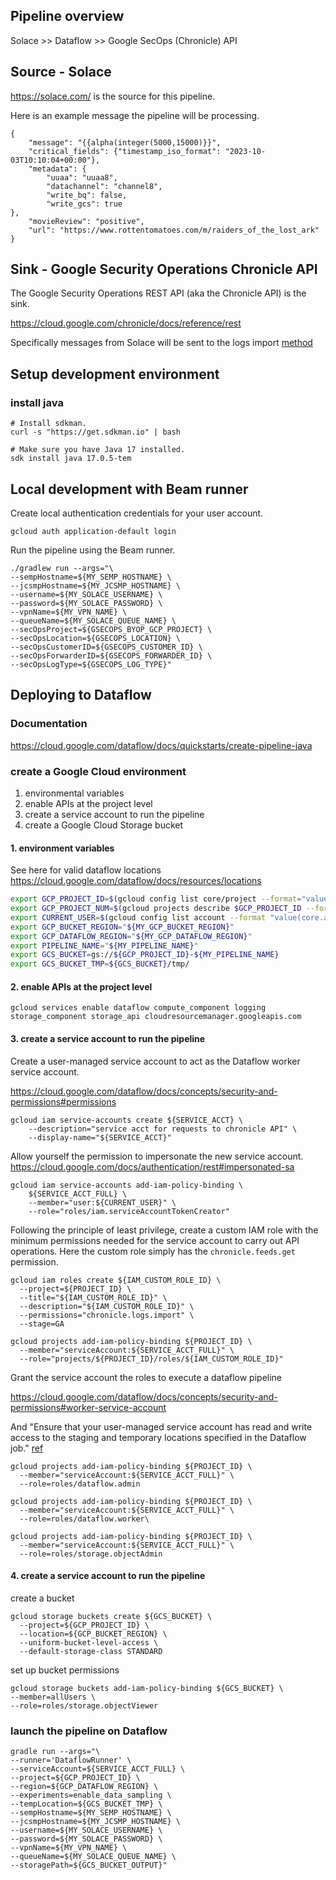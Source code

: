 ## Pipeline overview

Solace >> Dataflow >> Google SecOps (Chronicle) API

## Source - Solace

https://solace.com/ is the source for this pipeline. 

Here is an example message the pipeline will be processing.

```shell
{
    "message": "{{alpha(integer(5000,15000)}}",
    "critical_fields": {"timestamp_iso_format": "2023-10-03T10:10:04+00:00"},
    "metadata": {
        "uuaa": "uuaa8",
        "datachannel": "channel8",
        "write_bq": false,
        "write_gcs": true
},
    "movieReview": "positive",
    "url": "https://www.rottentomatoes.com/m/raiders_of_the_lost_ark"
}
```

## Sink - Google Security Operations Chronicle API

The Google Security Operations REST API (aka the Chronicle API) is the sink.

https://cloud.google.com/chronicle/docs/reference/rest

Specifically messages from Solace will be sent to the logs import [method](https://cloud.google.com/chronicle/docs/reference/rest/v1alpha/projects.locations.instances.logTypes.logs/import)


## Setup development environment

### install java

```shell
# Install sdkman.
curl -s "https://get.sdkman.io" | bash

# Make sure you have Java 17 installed.
sdk install java 17.0.5-tem
```

## Local development with Beam runner

Create local authentication credentials for your user account.

```shell
gcloud auth application-default login
```

Run the pipeline using the Beam runner.

```shell
./gradlew run --args="\
--sempHostname=${MY_SEMP_HOSTNAME} \
--jcsmpHostname=${MY_JCSMP_HOSTNAME} \
--username=${MY_SOLACE_USERNAME} \
--password=${MY_SOLACE_PASSWORD} \
--vpnName=${MY_VPN_NAME} \
--queueName=${MY_SOLACE_QUEUE_NAME} \
--secOpsProject=${GSECOPS_BYOP_GCP_PROJECT} \
--secOpsLocation=${GSECOPS_LOCATION} \
--secOpsCustomerID=${GSECOPS_CUSTOMER_ID} \
--secOpsForwarderID=${GSECOPS_FORWARDER_ID} \
--secOpsLogType=${GSECOPS_LOG_TYPE}"
```

## Deploying to Dataflow

### Documentation

https://cloud.google.com/dataflow/docs/quickstarts/create-pipeline-java

### create a Google Cloud environment

1. environmental variables
2. enable APIs at the project level
3. create a service account to run the pipeline
4. create a Google Cloud Storage bucket

#### 1. environment variables

See here for valid dataflow locations
https://cloud.google.com/dataflow/docs/resources/locations

```sh
export GCP_PROJECT_ID=$(gcloud config list core/project --format="value(core.project)")
export GCP_PROJECT_NUM=$(gcloud projects describe $GCP_PROJECT_ID --format="value(projectNumber)")
export CURRENT_USER=$(gcloud config list account --format "value(core.account)")
export GCP_BUCKET_REGION="${MY_GCP_BUCKET_REGION}"
export GCP_DATAFLOW_REGION="${MY_GCP_DATAFLOW_REGION}"
export PIPELINE_NAME="${MY_PIPELINE_NAME}"
export GCS_BUCKET=gs://${GCP_PROJECT_ID}-${MY_PIPELINE_NAME}
export GCS_BUCKET_TMP=${GCS_BUCKET}/tmp/
```

#### 2. enable APIs at the project level
```shell
gcloud services enable dataflow compute_component logging storage_component storage_api cloudresourcemanager.googleapis.com
```

#### 3. create a service account to run the pipeline

Create a user-managed service account to act as the Dataflow worker service account.

https://cloud.google.com/dataflow/docs/concepts/security-and-permissions#permissions

```shell
gcloud iam service-accounts create ${SERVICE_ACCT} \
    --description="service acct for requests to chronicle API" \
    --display-name="${SERVICE_ACCT}"
```

Allow yourself the permission to impersonate the new service account.
https://cloud.google.com/docs/authentication/rest#impersonated-sa

```shell
gcloud iam service-accounts add-iam-policy-binding \
    ${SERVICE_ACCT_FULL} \
    --member="user:${CURRENT_USER}" \
    --role="roles/iam.serviceAccountTokenCreator"
```

Following the principle of least privilege, create a custom IAM role with the
minimum permissions needed for the service account to carry out API operations.
Here the custom role simply has the ```chronicle.feeds.get``` permission.


```shell
gcloud iam roles create ${IAM_CUSTOM_ROLE_ID} \
  --project=${PROJECT_ID} \
  --title="${IAM_CUSTOM_ROLE_ID}" \
  --description="${IAM_CUSTOM_ROLE_ID}" \
  --permissions="chronicle.logs.import" \
  --stage=GA
```

```shell
gcloud projects add-iam-policy-binding ${PROJECT_ID} \
  --member="serviceAccount:${SERVICE_ACCT_FULL}" \
  --role="projects/${PROJECT_ID}/roles/${IAM_CUSTOM_ROLE_ID}"
```

Grant the service account the roles to execute a dataflow pipeline 

https://cloud.google.com/dataflow/docs/concepts/security-and-permissions#worker-service-account

And "Ensure that your user-managed service account has read and write access 
to the staging and temporary locations specified in the Dataflow job." [ref](https://cloud.google.com/dataflow/docs/concepts/security-and-permissions#user-managed)

```shell
gcloud projects add-iam-policy-binding ${PROJECT_ID} \ 
  --member="serviceAccount:${SERVICE_ACCT_FULL}" \
  --role=roles/dataflow.admin

gcloud projects add-iam-policy-binding ${PROJECT_ID} \ 
  --member="serviceAccount:${SERVICE_ACCT_FULL}" \
  --role=roles/dataflow.worker\
  
gcloud projects add-iam-policy-binding ${PROJECT_ID} \ 
  --member="serviceAccount:${SERVICE_ACCT_FULL}" \
  --role=roles/storage.objectAdmin
```

#### 4. create a service account to run the pipeline

create a bucket
```shell
gcloud storage buckets create ${GCS_BUCKET} \
  --project=${GCP_PROJECT_ID} \
  --location=${GCP_BUCKET_REGION} \
  --uniform-bucket-level-access \
  --default-storage-class STANDARD
```

set up bucket permissions
```shell
gcloud storage buckets add-iam-policy-binding ${GCS_BUCKET} \
--member=allUsers \
--role=roles/storage.objectViewer
```

### launch the pipeline on Dataflow

```shell
gradle run --args="\
--runner='DataflowRunner' \
--serviceAccount=${SERVICE_ACCT_FULL} \
--project=${GCP_PROJECT_ID} \
--region=${GCP_DATAFLOW_REGION} \
--experiments=enable_data_sampling \
--tempLocation=${GCS_BUCKET_TMP} \
--sempHostname=${MY_SEMP_HOSTNAME} \
--jcsmpHostname=${MY_JCSMP_HOSTNAME} \
--username=${MY_SOLACE_USERNAME} \
--password=${MY_SOLACE_PASSWORD} \
--vpnName=${MY_VPN_NAME} \
--queueName=${MY_SOLACE_QUEUE_NAME} \
--storagePath=${GCS_BUCKET_OUTPUT}"
```

